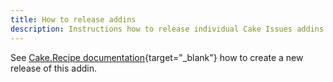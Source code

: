 ```yaml
---
title: How to release addins
description: Instructions how to release individual Cake Issues addins.
---
```


See [Cake.Recipe documentation]{target="_blank"} how to create a new release of this addin.

[Cake.Recipe documentation]: https://cake-contrib.github.io/Cake.Recipe/docs/usage/creating-release

